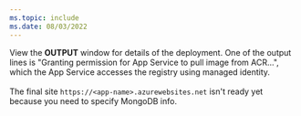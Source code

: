 ```yaml
---
ms.topic: include
ms.date: 08/03/2022
---
```


View the **OUTPUT** window for details of the deployment. One of the output lines is "Granting permission for App Service to pull image from ACR...", which the App Service accesses the registry using managed identity.
<br><br>
The final site `https://<app-name>.azurewebsites.net` isn't ready yet because you need to specify MongoDB info.
